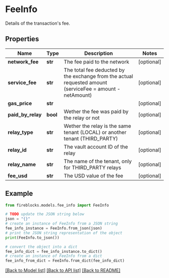 # FeeInfo

Details of the transaction's fee.

## Properties

Name | Type | Description | Notes
------------ | ------------- | ------------- | -------------
**network_fee** | **str** | The fee paid to the network | [optional] 
**service_fee** | **str** | The total fee deducted by the exchange from the actual requested amount (serviceFee &#x3D; amount - netAmount) | [optional] 
**gas_price** | **str** |  | [optional] 
**paid_by_relay** | **bool** | Wether the fee was paid by the relay or not | [optional] 
**relay_type** | **str** | Wether the relay is the same tenant (LOCAL) or another tenant (THIRD_PARTY) | [optional] 
**relay_id** | **str** | The vault account ID of the relay | [optional] 
**relay_name** | **str** | The name of the tenant, only for THIRD_PARTY relays | [optional] 
**fee_usd** | **str** | The USD value of the fee | [optional] 

## Example

```python
from fireblocks.models.fee_info import FeeInfo

# TODO update the JSON string below
json = "{}"
# create an instance of FeeInfo from a JSON string
fee_info_instance = FeeInfo.from_json(json)
# print the JSON string representation of the object
print(FeeInfo.to_json())

# convert the object into a dict
fee_info_dict = fee_info_instance.to_dict()
# create an instance of FeeInfo from a dict
fee_info_from_dict = FeeInfo.from_dict(fee_info_dict)
```
[[Back to Model list]](../README.md#documentation-for-models) [[Back to API list]](../README.md#documentation-for-api-endpoints) [[Back to README]](../README.md)


